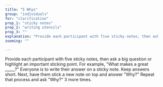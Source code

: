 ```yaml
---
title: "5 Whys"
group: "individuals"
for: "clarification"
prop_1: "sticky notes"
prop_2: "writing utensils"
prop_3: ""
explanation: "Provide each participant with five sticky notes, then ask a big question or highlight an important sticking point. For example, \"What makes a great _____?\" Everyone is to write their answer on a sticky note. Keep answers short. Next, have them stick a new note on top and answer \"Why?\" Repeat that process and ask \"Why?\" 3 more times."
zooming: ""

---
```


Provide each participant with five sticky notes, then ask a big question or highlight an important sticking point. For example, "What makes a great _____?" Everyone is to write their answer on a sticky note. Keep answers short. Next, have them stick a new note on top and answer "Why?" Repeat that process and ask "Why?" 3 more times.
